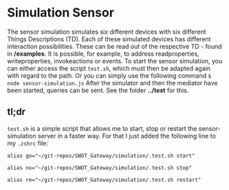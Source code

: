 # Simulation Sensor

The sensor simulation simulates six different devices with six different Things Descriptions (TD). Each of these simulated devices has different interaction possibilities. These can be read out of the respective TD - found in **/examples**. It is possible, for example, to address readproperties, writeproperties, invokeactions or events. To start the sensor simulation, you can either access the script `test.sh`, which must then be adapted again with regard to the path. Or you can simply use the following command
`$ node sensor-simulation.js`
After the simulator and then the mediator have been started, queries can be sent. See the folder **../test** for this.

## tl;dr

`test.sh` is a simple script that allows me to start, stop or restart the sensor-simulation server in a faster way. For that I just added the following line to my `.zshrc` file:

`alias go="~/git-repos/SWOT_Gateway/simulation/.test.sh start"`

`alias no="~/git-repos/SWOT_Gateway/simulation/.test.sh stop"`

`alias re="~/git-repos/SWOT_Gateway/simulation/.test.sh restart"`
